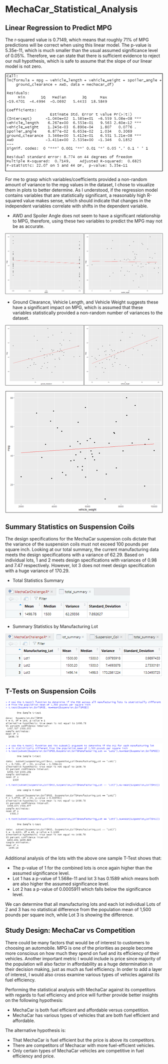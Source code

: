 # MechaCar_Statistical_Analysis


## Linear Regression to Predict MPG

The r-squared value is 0.7149, which means that roughly 71% of MPG predictions will be correct when using this linear model. The p-value is 5.35e-11, which is much smaller than the usual assumed significance level of 0.05%. Therefore, we can state that there is sufficient evidence to reject our null hypothesis, which is safe to assume that the slope of our linear model is not zero.

![Summary_Linear_Regression](https://github.com/Lora-Borja/MechaCar_Statistical_Analysis/blob/main/images/Summary_LinearRegression.PNG)


For me to grasp which variables/coefficients provided a non-random amount of variance to the mpg values in the dataset, I chose to visualize them in plots to better determine. As I understood, if the regression model contains variables that are statistically significant, a reasonably high R-squared value makes sense, which should indicate that changes in the independent variables correlate with shifts in the dependent variable. 

* AWD and Spoiler Angle does not seem to have a significant relationship to MPG, therefore, using these two variables to predict the MPG may not be as accurate.


![AWD_Spoiler_vsMPG](https://github.com/Lora-Borja/MechaCar_Statistical_Analysis/blob/main/images/AWD_Spoiler_vsMPG.png)



* Ground Clearance, Vehicle Length, and Vehicle Weight suggests these have a significant impact on MPG, which is assumed that these variables statistically provided a non-random number of variances to the dataset.


![VehicleL_GroundC_vsMPG](https://github.com/Lora-Borja/MechaCar_Statistical_Analysis/blob/main/images/VehicleL_GroundC_vsMPG.png)


![VehicleW_vsMPG](https://github.com/Lora-Borja/MechaCar_Statistical_Analysis/blob/main/images/VehicleW_vsMPG.png)
 

## Summary Statistics on Suspension Coils

The design specifications for the MechaCar suspension coils dictate that the variance of the suspension coils must not exceed 100 pounds per square inch. Looking at our total summary, the current manufacturing data meets the design specifications with a variance of 62.29. Based on individual lots, 1 and 2 meets design specifications with variances of 0.98 and 7.47 respectively. However, lot 3 does not meet design specification with a huge variance of 170.29.

* Total Statistics Summary 

![total_summary](https://github.com/Lora-Borja/MechaCar_Statistical_Analysis/blob/main/images/total_summary.PNG)

* Summary Statistics by Manufacturing Lot

![lot_summary](https://github.com/Lora-Borja/MechaCar_Statistical_Analysis/blob/main/images/lot_summary.PNG)


## T-Tests on Suspension Coils

![ttest_all_lots](https://github.com/Lora-Borja/MechaCar_Statistical_Analysis/blob/main/images/ttest_all_lots.PNG)

![ttest_lots1-3](https://github.com/Lora-Borja/MechaCar_Statistical_Analysis/blob/main/images/ttest_lots1-3.PNG)

Additional analysis of the lots with the above one sample T-Test shows that:
* The p-value of 1 for the combined lots is once again higher than the assumed significance level. 
* Lot 1 has a p-value of 1.568e-11 and lot 3 has 0.1589 which means both are also higher the assumed significance level.
* Lot 2 has a p-value of 0.0005911 which falls below the significance level.

We can determine that all manufacturing lots and each lot individual Lots of 2 and 3 has no statistical difference from the population mean of 1,500 pounds per square inch, while Lot 3 is showing the difference.

## Study Design: MechaCar vs Competition

There could be many factors that would be of interest to customers to choosing an automobile. MPG is one of the priorities as people become more conscious on how much they spend on fuel and its efficiency of their vehicles. Another important metric I would include is price since majority of the population will also factor in affordability as a huge determination in their decision making, just as much as fuel efficiency. In order to add a layer of interest, I would also cross examine various types of vehicles against its fuel efficiency.

Performing the statistical analysis with MechaCar against its competitors with regards to fuel efficiency and price will further provide better insights on the following hypothesis:
* MechaCar is both fuel efficient and affordable versus competition.
* MechaCar has various types of vehicles that are both fuel efficient and affordable.


The alternative hypothesis is:
* That MechaCar is fuel efficient but the price is above its competitors.
* There are competitors of Mechacar with more fuel-efficient vehicles.
* Only certain types of MechaCar vehicles are competitive in fuel efficiency and price.
